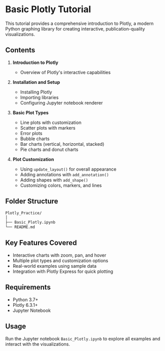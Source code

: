 # Basic Plotly Tutorial 

This tutorial provides a comprehensive introduction to Plotly, a modern Python graphing library for creating interactive, publication-quality visualizations.

## Contents

1. **Introduction to Plotly**
   - Overview of Plotly's interactive capabilities

2. **Installation and Setup**
   - Installing Plotly
   - Importing libraries
   - Configuring Jupyter notebook renderer

3. **Basic Plot Types**
   - Line plots with customization
   - Scatter plots with markers
   - Error plots
   - Bubble charts
   - Bar charts (vertical, horizontal, stacked)
   - Pie charts and donut charts

4. **Plot Customization**
   - Using `update_layout()` for overall appearance
   - Adding annotations with `add_annotation()`
   - Adding shapes with `add_shape()`
   - Customizing colors, markers, and lines
## Folder Structure
``` bash
Plotly_Practice/
│
├── Basic_Plotly.ipynb
└── README.md
```
## Key Features Covered

- Interactive charts with zoom, pan, and hover
- Multiple plot types and customization options
- Real-world examples using sample data
- Integration with Plotly Express for quick plotting

## Requirements

- Python 3.7+
- Plotly 6.3.1+
- Jupyter Notebook

## Usage

Run the Jupyter notebook `Basic_Plotly.ipynb` to explore all examples and interact with the visualizations.
